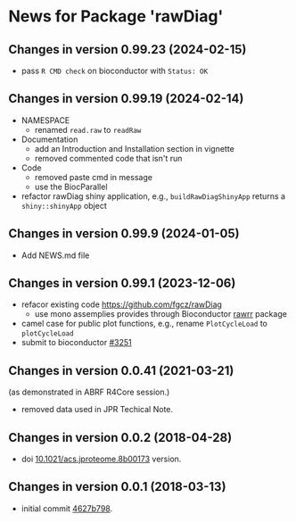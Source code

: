 # News for Package 'rawDiag'

## Changes in version 0.99.23 (2024-02-15)

* pass `R CMD check` on bioconductor with `Status: OK`

## Changes in version 0.99.19 (2024-02-14)

* NAMESPACE
  * renamed `read.raw` to `readRaw`
* Documentation
  * add an Introduction and Installation section in vignette
  * removed commented code that isn't run
* Code
  * removed paste cmd in message
  * use the BiocParallel 
* refactor rawDiag shiny application, e.g.,  `buildRawDiagShinyApp`
returns a `shiny::shinyApp` object

## Changes in version 0.99.9 (2024-01-05)

* Add NEWS.md file

## Changes in version 0.99.1 (2023-12-06)

* refacor existing code https://github.com/fgcz/rawDiag
  * use mono assemplies provides through Bioconductor [rawrr](https://bioconductor.org/packages/rawrr/) package
* camel case for public plot functions, e.g., rename
`PlotCycleLoad` to `plotCycleLoad`
* submit to bioconductor [#3251](https://github.com/Bioconductor/Contributions/issues/3251)

## Changes in version 0.0.41 (2021-03-21)
(as demonstrated in ABRF R4Core session.)

* removed data used in JPR Techical Note.

## Changes in version 0.0.2 (2018-04-28)

* doi [10.1021/acs.jproteome.8b00173](https://pubs.acs.org/doi/10.1021/acs.jproteome.8b00173) version.

## Changes in version 0.0.1 (2018-03-13)

* initial commit [4627b798](https://github.com/fgcz/rawDiag/commit/4627b798151cac71e156094fcf5e5d99af037693).
